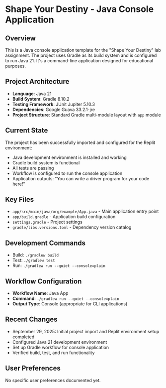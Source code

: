 # Shape Your Destiny - Java Console Application

## Overview
This is a Java console application template for the "Shape Your Destiny" lab assignment. The project uses Gradle as its build system and is configured to run Java 21. It's a command-line application designed for educational purposes.

## Project Architecture
- **Language**: Java 21
- **Build System**: Gradle 8.10.2
- **Testing Framework**: JUnit Jupiter 5.10.3
- **Dependencies**: Google Guava 33.2.1-jre
- **Project Structure**: Standard Gradle multi-module layout with `app` module

## Current State
The project has been successfully imported and configured for the Replit environment:
- Java development environment is installed and working
- Gradle build system is functional
- All tests are passing
- Workflow is configured to run the console application
- Application outputs: "You can write a driver program for your code here!"

## Key Files
- `app/src/main/java/org/example/App.java` - Main application entry point
- `app/build.gradle` - Application build configuration
- `settings.gradle` - Project settings
- `gradle/libs.versions.toml` - Dependency version catalog

## Development Commands
- Build: `./gradlew build`
- Test: `./gradlew test`
- Run: `./gradlew run --quiet --console=plain`

## Workflow Configuration
- **Workflow Name**: Java App
- **Command**: `./gradlew run --quiet --console=plain`
- **Output Type**: Console (appropriate for CLI applications)

## Recent Changes
- September 29, 2025: Initial project import and Replit environment setup completed
- Configured Java 21 development environment
- Set up Gradle workflow for console application
- Verified build, test, and run functionality

## User Preferences
No specific user preferences documented yet.